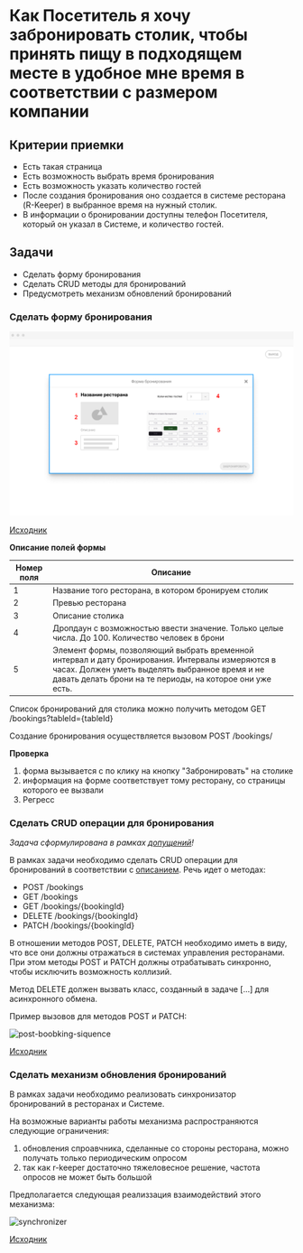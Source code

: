 # Как Посетитель я хочу забронировать столик, чтобы принять пищу в подходящем месте в удобное мне время в соответствии с размером компании

## Критерии приемки

* Есть такая страница
* Есть возможность выбрать время бронирования
* Есть возможность указать количество гостей
* После создания бронирования оно создается в системе ресторана (R-Keeper) в выбранное время на нужный столик. 
* В информации о бронировании доступны телефон Посетителя, который он указал в Системе, и количество гостей.

## Задачи

* Сделать форму бронирования
* Сделать CRUD методы для бронирований
* Предусмотреть механизм обновлений бронирований

### Сделать форму бронирования

![](../../../img/Screenshot_132.png)

[Исходник](../../../src/Screenshot_132.xcf)

**Описание полей формы**

|Номер поля|Описание|
|----------|--------|
|1|Название того ресторана, в котором бронируем столик|
|2|Превью ресторана|
|3|Описание столика|
|4|Дропдаун с возможностью ввести значение. Только целые числа. До 100. Количество человек в брони|
|5|Элемент формы, позволяющий выбрать временной интервал и дату бронирования. Интервалы измеряются в часах. Должен уметь выделять выбранное время и не давать делать брони на те периоды, на которое они уже есть.|

Список бронирований для столика можно получить методом GET /bookings?tableId={tableId}

Создание бронирования осуществляется вызовом POST /bookings/

**Проверка**

1. форма вызывается с по клику на кнопку "Забронировать" на столике
2. информация на форме соответствует тому ресторану, со страницы которого ее вызвали
3. Регресс

### Сделать CRUD операции для бронирования

_Задача сформулирована в рамках [допущений](../../requirements/assumptions.md)!_

В рамках задачи необходимо сделать CRUD операции для бронирований в соответствии с [описанием](https://app.swaggerhub.com/apis/indeec05/Booking_system/1.0.0?loggedInWithGitHub=true#/%D0%91%D1%80%D0%BE%D0%BD%D0%B8%D1%80%D0%BE%D0%B2%D0%B0%D0%BD%D0%B8%D0%B5%20%D1%81%D1%82%D0%BE%D0%BB%D0%B8%D0%BA%D0%B0/createBooking). Речь идет о методах:

* POST /bookings
* GET /bookings
* GET /bookings/{bookingId}
* DELETE /bookings/{bookingId}
* PATCH /bookings/{bookingId}

В отношении методов POST, DELETE, PATCH необходимо иметь в виду, что все они должны отражаться в системах управления ресторанами. При этом методы POST и PATCH должны отрабатывать синхронно, чтобы исключить возможность коллизий. 

Метод DELETE должен вызвать класс, созданный в задаче [...] для асинхронного обмена.

Пример вызовов для методов POST и PATCH:

![post-boobking-siquence](https://plantuml.w1.money/png/bLDDJm8n4BttLqoy4kAT0-5YF7ZG24Sl5Hj3X8MqooRU14AyO8Wc7etn7wp4LH1P_yBq7pdJPN69VDbaq-w-rtblNhibuqljjnjr8MJLRshOmsUCRGSZsyKnFH5ExM0Ff850j8XQgzPQqlEPPszmZ5ECyPrOCrf7ZYUNUULhuwk6GymoSfe_KggbjCEq407aYo2X0FX2HJ_m3KFRjGF0LrAAMS7D8mmJDG4qWbpEpJATkOYX8YV7vGhidpURLpNlqZYCXvdpt3fVP2O-sauYDCNncRTQpWu9cM48zevIYG57X4RuPOT2rdt0-vKU9q0JHPcLr2HvU5012lcRo26HOtlhw9_hUfqi2l3GcHwqyjlQIrh_lmzySgGOeyqfRr4sBlG2jnJRlckAwt2cjiTV8we-JAbyoiJjSG1agh_uBgG30rX29G7CK7MZ01_Is85k2CdO8H_7l4JsR1CTxd6qVij2ENsHy7kFvbOsxPVfNkLTSFvYkyc_7dUmc7MOAR2ZITgT-WjeNQ8N-kD_0000 "post-boobking-siquence")

[Исходник](../../../src/post-boobking-siquence.wsd)

### Сделать механизм обновления бронирований

В рамках задачи необходимо реализовать синхронизатор бронирований в ресторанах и Системе.

На возможные варианты работы механизма распространяются следующие ограничения:

1. обновления спроавчника, сделанные со стороны ресторана, можно получать только периодическим опросом
2. так как r-keeper достаточно тяжеловесное решение, частота опросов не может быть большой

Предполагается следующая реализзация взаимодействий этого механизма:

![synchronizer](https://plantuml.w1.money/png/TLAxJiD04EplArPfe_n02fIUZfh62YSHoVXnjWkeWYE4494G4lHyWh5YnH3Y_CBS7x5xJc8ba2jyrixkpEpeHadgcJIxyPMACvrfQhzUGh6A69cC9v4Nf9JS1kDh4mQJEsq4JGxGtiNWNEj8cvvWHgd16SyJdxZVLtuOHeGF55WIIi86bPsYHeE5wqb8scaeI8ELdTb7r3QtSxBtN6ZmQPzGOSt55pVWXfXORgFJp0GTZpd1is790YKQBZ8JlYy3vfroe_3ANJ8koDTUmz2XYEUdX7ScMw4cddvkVseiyUCCRatAbhj4EcU9EEDbk4V4McTunPlImHKnzmd-lo6u57aHNaMIhB10VPJ0iSv_2UnrMtj3fsGVNDjwDoVqIplZEESsHs5ppgraPoxYRcKrOZ9-Hhy0 "synchronizer")

[Исходник](../../../src/synchronizer.wsd)